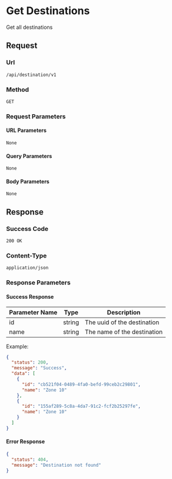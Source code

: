 # Get Destinations

Get all destinations

## Request

### Url

`/api/destination/v1`

### Method

`GET`

### Request Parameters

#### URL Parameters

`None`

#### Query Parameters

`None`

#### Body Parameters

`None`

## Response

### Success Code

`200 OK`

### Content-Type

`application/json`

### Response Parameters

#### Success Response

| Parameter Name | Type   | Description                 |
|----------------|--------|-----------------------------|
| id             | string | The uuid of the destination |
| name           | string | The name of the destination |

Example:

```json
{
  "status": 200,
  "message": "Success",
  "data": [
    {
      "id": "cb521f04-0489-4fa0-befd-99ceb2c29801",
      "name": "Zone 10"
    },
    {
      "id": "155af289-5c8a-4da7-91c2-fcf2b25297fe",
      "name": "Zone 10"
    }
  ]
}
```

#### Error Response

```json
{
  "status": 404,
  "message": "Destination not found"
}
```